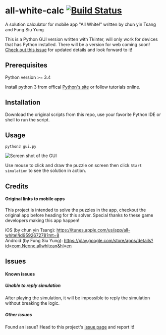 # all-white-calc  [![Build Status](https://travis-ci.org/prankymat/all-white-calc.svg?branch=master)](https://travis-ci.org/prankymat/all-white-calc)
A solution calculator for mobile app "All White!" written by chun yin Tsang and Fung Siu Yung

This is a Python GUI version written with Tkinter, will only work for devices that has Python installed. There will be a version for web coming soon! [Check out this issue] for updated details and look forward to it!

## Prerequisites
Python version >= 3.4

Install python 3 from offical [Python's site](https://www.python.org/downloads/) or follow tutorials online.

## Installation
Download the original scripts from this repo, use your favorite Python IDE or shell to run the script.

## Usage
``` python3 gui.py ```

![Screen shot of the GUI](https://raw.githubusercontent.com/prankymat/all-white-calc/raw/screenshot.png)

Use mouse to click and draw the puzzle on screen then click ```Start simulation``` to see the solution in action.

## Credits
#### Original links to mobile apps
This project is intended to solve the puzzles in the app, checkout the original app before heading for this solver. Special thanks to these game developers making this app happen!

iOS (by chun yin Tsang): https://itunes.apple.com/us/app/all-white!/id959267278?mt=8  
Android (by Fung Siu Yung): https://play.google.com/store/apps/details?id=com.Neone.allwhitean&hl=en

## Issues
#### Known issues
##### Unable to reply simulation
After playing the simulation, it will be impossible to reply the simulation without breaking the logic.

##### Other issues
Found an issue? Head to this project's [issue page](../../issues) and report it!

[Check out this issue]:../../issues/5
